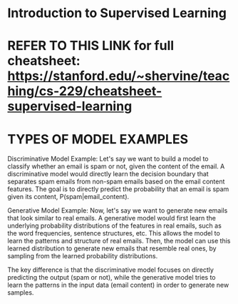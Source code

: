 # Introduction to Supervised Learning

# REFER TO THIS LINK for full cheatsheet: https://stanford.edu/~shervine/teaching/cs-229/cheatsheet-supervised-learning
# TYPES OF MODEL EXAMPLES

Discriminative Model Example: Let's say we want to build a model to classify whether an email is spam or not, given the content of the email. A discriminative model would directly learn the decision boundary that separates spam emails from non-spam emails based on the email content features. The goal is to directly predict the probability that an email is spam given its content, P(spam|email_content).

Generative Model Example: Now, let's say we want to generate new emails that look similar to real emails. A generative model would first learn the underlying probability distributions of the features in real emails, such as the word frequencies, sentence structures, etc. This allows the model to learn the patterns and structure of real emails. Then, the model can use this learned distribution to generate new emails that resemble real ones, by sampling from the learned probability distributions.

The key difference is that the discriminative model focuses on directly predicting the output (spam or not), while the generative model tries to learn the patterns in the input data (email content) in order to generate new samples.
